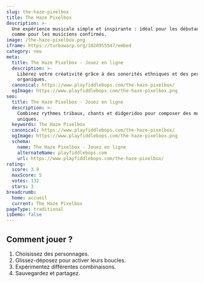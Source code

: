 ```yaml
---
slug: the-haze-pixelbox
title: The Haze Pixelbox
description: >-
  Une expérience musicale simple et inspirante : idéal pour les débutants 
  comme pour les musiciens confirmés.
image: /the-haze-pixelbox.png
iframe: https://turbowarp.org/1020955547/embed
category: new
meta:
  title: The Haze Pixelbox - Jouez en ligne
  description: >-
    Libérez votre créativité grâce à des sonorités ethniques et des percussions 
    organiques.
  canonical: https://www.playfiddlebops.com/the-haze-pixelbox/
  ogImage: https://www.playfiddlebops.com/the-haze-pixelbox.png
seo:
  title: The Haze Pixelbox - Jouez en ligne
  description: >-
    Combinez rythmes tribaux, chants et didgeridoo pour composer des morceaux 
    uniques.
  keywords: The Haze Pixelbox
  canonical: https://www.playfiddlebops.com/the-haze-pixelbox/
  ogImage: https://www.playfiddlebops.com/the-haze-pixelbox.png
  schema:
    name: The Haze Pixelbox - Jouez en ligne
    alternateName: playfiddlebops.com
    url: https://www.playfiddlebops.com/the-haze-pixelbox/
rating:
  score: 3.9
  maxScore: 5
  votes: 132
  stars: 3
breadcrumb:
  home: accueil
  current: The Haze Pixelbox
pageType: traditional
isDemo: false
---
```


## Comment jouer ?

1. Choisissez des personnages.
2. Glissez-déposez pour activer leurs boucles.
3. Expérimentez différentes combinaisons.
4. Sauvegardez et partagez.
